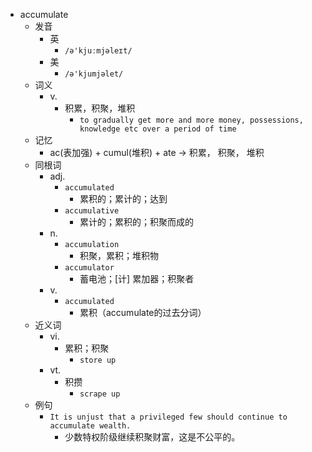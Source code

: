 - accumulate
  - 发音
    - 英
      - `/ə'kjuːmjəleɪt/`
    - 美
      - `/ə'kjumjəlet/`
  - 词义
    - v.
      - 积累，积聚，堆积
        - `to gradually get more and more money, possessions, knowledge etc over a period of time`
  - 记忆
    - ac(表加强) + cumul(堆积) + ate → 积累， 积聚， 堆积
  - 同根词
    - adj.
      - `accumulated`
        - 累积的；累计的；达到
      - `accumulative`
        - 累计的；累积的；积聚而成的
    - n.
      - `accumulation`
        - 积聚，累积；堆积物
      - `accumulator`
        - 蓄电池；[计] 累加器；积聚者
    - v.
      - `accumulated`
        - 累积（accumulate的过去分词）
  - 近义词
    - vi.
      - 累积；积聚
        - `store up`
    - vt.
      - 积攒
        - `scrape up`
  - 例句
    - `It is unjust that a privileged few should continue to accumulate wealth.`
      - 少数特权阶级继续积聚财富，这是不公平的。


